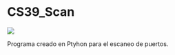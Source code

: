 # CS39_Scan

<img src="https://img.shields.io/badge/-python-3776AB?style=for-the-badge&logo=python&logoColor=white" />

Programa creado en Ptyhon para el escaneo de puertos.
